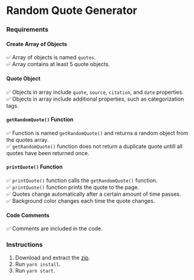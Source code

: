 # Random Quote Generator


### Requirements

#### Create Array of Objects
:white_check_mark: Array of objects is named `quotes`.  
:white_check_mark: Array contains at least 5 quote objects.

#### Quote Object
:white_check_mark: Objects in array include `quote`, `source`, `citation`, and `date` properties.  
:white_check_mark: Objects in array include additional properties, such as categorization tags.  

#### `getRandomQuote()` Function
:white_check_mark: Function is named `getRandomQuote()` and returns a random object from the quotes array.  
:white_check_mark: `getRandomQuote()` function does not return a duplicate quote untill all quotes have been returned once.  

#### `printQuote()` Function
:white_check_mark: `printQuote()` function calls the `getRandomQuote()` function.  
:white_check_mark: `printQuote()` function prints the quote to the page.  
:white_check_mark: Quotes change automatically after a certain amount of time passes.  
:white_check_mark: Background color changes each time the quote changes.  

#### Code Comments
:white_check_mark: Comments are included in the code.  

### Instructions
1. Download and extract the [zip](https://github.com/adamelliotfields/treehouse-javascript-techdegree/raw/master/01-random-quote-generator/random-quote-generator.zip).
2. Run `yarn install`.
3. Run `yarn start`.
